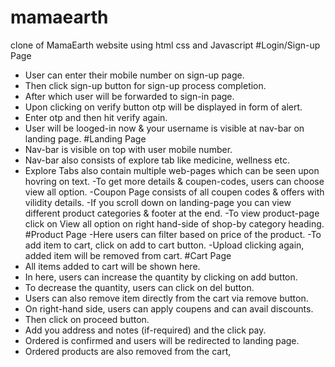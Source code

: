 # mamaearth
clone of MamaEarth website using html css and Javascript 
#Login/Sign-up Page
- User can enter their mobile number on sign-up page.
- Then click sign-up button for sign-up process completion.
- After which user will be forwarded to sign-in page.
- Upon clicking on verify button otp will be displayed in form of alert.
- Enter otp and then hit verify again.
- User will be looged-in now & your username is visible at nav-bar on landing page.
#Landing Page
- Nav-bar is visible on top with user mobile number.
- Nav-bar also consists of explore tab like medicine, wellness etc.
- Explore Tabs also contain multiple web-pages which can be seen upon hovring on text.
-To get more details & coupen-codes, users can choose view all option.
-Coupon Page consists of all coupen codes & offers with vilidity details.
-If you scroll down on landing-page you can view different product categories & footer at the end.
-To view product-page click on View all option on right hand-side of shop-by category heading.
#Product Page
-Here users can filter based on price of the product.
-To add item to cart, click on add to cart button.
-Upload clicking again, added item will be removed from cart.
#Cart Page
- All items added to cart will be shown here.
- In here, users can increase the quantity by clicking on add button.
- To decrease the quantity, users can click on del button.
- Users can also remove item directly from the cart via remove button.
- On right-hand side, users can apply coupens and can avail discounts.
- Then click on proceed button.
- Add you address and notes (if-required) and the click pay.
- Ordered is confirmed and users will be redirected to landing page.
- Ordered products are also removed from the cart,

